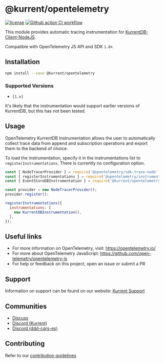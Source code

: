 # @kurrent/opentelemetry

[![license][license-badge]][license-badge-url]
[![Github action CI workflow][ci-badge]][ci-badge-url]

This module provides automatic tracing instrumentation for [KurrentDB-Client-NodeJS].

Compatible with OpenTelemetry JS API and SDK `1.0+`.

## Installation

```bash
npm install --save @kurrent/opentelemetry
```

### Supported Versions

- `[1.x]`

It's likely that the instrumentation would support earlier versions of KurrentDB, but this has not been tested.

## Usage

OpenTelemetry KurrentDB Instrumentation allows the user to automatically collect trace data from append and subscription operations and export them to the backend of choice.

To load the instrumentation, specify it in the instrumentations list to `registerInstrumentations`. There is currently no configuration option.

```javascript
const { NodeTracerProvider } = require('@opentelemetry/sdk-trace-node');
const { registerInstrumentations } = require('@opentelemetry/instrumentation');
const { EventStoreDBInstrumentation } = require('@kurrent/opentelemetry');

const provider = new NodeTracerProvider();
provider.register();

registerInstrumentations({
  instrumentations: [
    new KurrentDBInstrumentation(),
  ],
});
```

## Useful links

- For more information on OpenTelemetry, visit: <https://opentelemetry.io/>
- For more about OpenTelemetry JavaScript: <https://github.com/open-telemetry/opentelemetry-js>
- For help or feedback on this project, open an issue or submit a PR


## Support

Information on support can be found on our website: [Kurrent Support]

## Communities

- [Discuss]
- [Discord (Kurrent)][discord-kurrent]
- [Discord (ddd-cqrs-es)][Discord-ddd-cqrs-es]

## Contributing

Refer to our [contribution guidelines]

[Kurrent support]: https://kurrent.io/support/
[discuss]: https://discuss.kurrent.io/
[discord-kurrent]: https://discord.gg/Phn9pmCw3t
[Discord-ddd-cqrs-es]: https://discord.com/invite/sEZGSHNNbH
[contribution guidelines]: https://github.com/EventStore/KurrentDB-Client-NodeJS/blob/master/CONTRIBUTING.md
[license-badge]: https://img.shields.io/npm/l/@kurrent/db-client.svg
[license-badge-url]: https://github.com/EventStore/KurrentDB-Client-NodeJS/blob/master/LICENSE
[ci-badge-url]: https://github.com/EventStore/KurrentDB-Client-NodeJS/actions
[KurrentDB-Client-NodeJS]: https://github.com/EventStore/KurrentDB-Client-NodeJS
[ci-badge]: https://github.com/EventStore/KurrentDB-Client-NodeJS/workflows/CI/badge.svg?branch=master
[ci-badge-url]: https://github.com/EventStore/KurrentDB-Client-NodeJS/actions